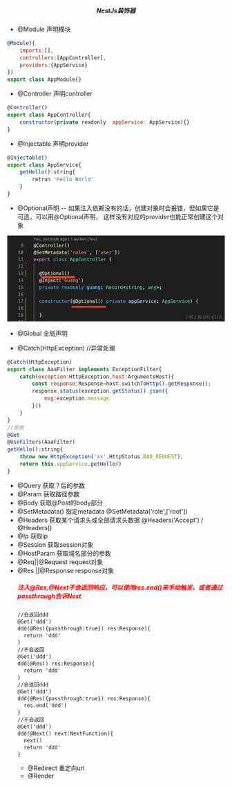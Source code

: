 ##### <center> NestJs装饰器</center>
- @Module 声明模块
```js
@Module({
    imports:[],
    controllers:[AppController],
    providers:{AppService}
})
export class AppModule{}

```
- @Controller 声明controller
```js
@Controller()
export class AppController{
    constructor(private readonly  appService: AppService){}
}

```
- @Injectable 声明provider
```js
@Injectable()
export class AppService{
    getHello():string{
        retrun 'Hello World'
    }
}

```
- @Optional声明
   -- 如果注入依赖没有的话，创建对象时会报错，但如果它是可选，可以用@Optional声明，
   这样没有对应的provider也能正常创建这个对象

![](../images/@Optional.png)

- @Global 全局声明

- @Catch(HttpException)  //异常处理
```js
@Catch(HttpException)
export class AaaFilter implements ExceptionFilter{
    catch(exception:HttpException,host:ArgumentsHost){
        const response:Response=host.switchToHttp().getResponse();
        response.status(exception.getStatus().json({
            msg:exception.message
        }))
    }
}
//使用
@Get
@UseFilters(AaaFilter)
getHello():string{
    throw new HttpException('xx',HttpStatus.BAD_REQUEST);
    return this.appService.getHello()
}
```

- @Query  获取？后的参数
- @Param  获取路径参数
- @Body   获取@Post的body部分
- @SetMetadata()  指定metadata  @SetMetadata('role',['root'])
- @Headers 获取某个请求头或全部请求头数据  @Headers('Accept') / @Headers()
- @Ip      获取ip
- @Session 获取session对象
- @HostParam 获取域名部分的参数
- @Req||@Request  request对象
- @Res ||@Response response对象
  ##### <font color='red'>注入@Res,@Next不会返回响应，可以使用res.end()来手动触发，或者通过passthrough告诉Nest</font>
  ```
  //会返回ddd
  @Get('ddd')
  ddd(@Res({passthrough:true}) res:Response){
    return 'ddd'
  }
  //不会返回
  @Get('ddd')
  ddd(@Res() res:Response){
    return 'ddd'
  }
  //会返回ddd
  @Get('ddd')
  ddd(@Res({passthrough:true}) res:Response){
    res.end('ddd') 
  }
  //不会返回
  @Get('ddd')
  ddd(@Next() next:NextFunction){
    next()
    return 'ddd'
  }

  ```
  - @Redirect 重定向url
  - @Render
